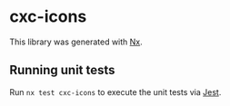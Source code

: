 # cxc-icons

This library was generated with [Nx](https://nx.dev).

## Running unit tests

Run `nx test cxc-icons` to execute the unit tests via [Jest](https://jestjs.io).

